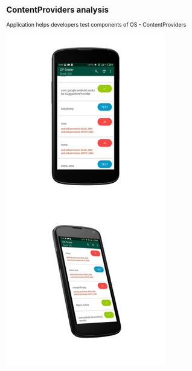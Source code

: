 ## ContentProviders analysis

Application helps developers test components of OS - ContentProviders

<a href="url"><img src="https://github.com/AlexeyZatsepin/CP-Tester/blob/master/screenshots/mock1.png?raw=true" align="center" height="440" width="420"></a>
<a href="url"><img src="https://github.com/AlexeyZatsepin/CP-Tester/blob/master/screenshots/mock2.png?raw=true" align="center" height="440" width="420"></a>


